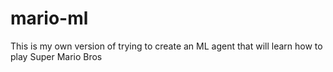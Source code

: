 # mario-ml
This is my own version of trying to create an ML agent that will learn how to play Super Mario Bros
